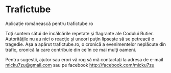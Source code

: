 Trafictube
==========

Aplicație românească pentru trafictube.ro

Toţi suntem sătui de încălcările repetate şi flagrante ale Codului Rutier. Autorităţile nu au nici o reacţie şi uneori puţin lipseşte să se petreacă o tragedie. Aşa a apărut trafictube.ro, o cronică a evenimentelor neplăcute din trafic, cronică la care contribuie din ce în ce mai mulţi oameni.

Pentru sugestii, ajutor sau erori vă rog să mă contactați la adresa de e-mail micku7zu@gmail.com sau pe facebook http://facebook.com/micku7zu
